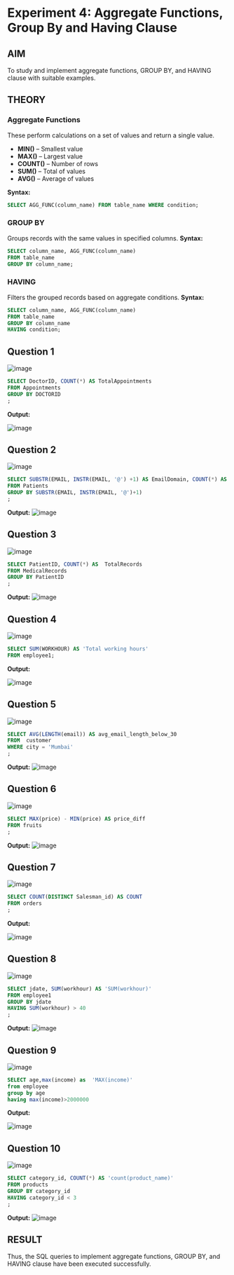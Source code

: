# Experiment 4: Aggregate Functions, Group By and Having Clause

## AIM
To study and implement aggregate functions, GROUP BY, and HAVING clause with suitable examples.

## THEORY

### Aggregate Functions
These perform calculations on a set of values and return a single value.

- **MIN()** – Smallest value  
- **MAX()** – Largest value  
- **COUNT()** – Number of rows  
- **SUM()** – Total of values  
- **AVG()** – Average of values

**Syntax:**
```sql
SELECT AGG_FUNC(column_name) FROM table_name WHERE condition;
```
### GROUP BY
Groups records with the same values in specified columns.
**Syntax:**
```sql
SELECT column_name, AGG_FUNC(column_name)
FROM table_name
GROUP BY column_name;
```
### HAVING
Filters the grouped records based on aggregate conditions.
**Syntax:**
```sql
SELECT column_name, AGG_FUNC(column_name)
FROM table_name
GROUP BY column_name
HAVING condition;
```

**Question 1**
--
![image](https://github.com/user-attachments/assets/6e5979e3-30c9-4ec1-ac6f-869e595389f4)


```sql
SELECT DoctorID, COUNT(*) AS TotalAppointments
FROM Appointments
GROUP BY DOCTORID
;
```

**Output:**

![image](https://github.com/user-attachments/assets/01d477ce-3cb1-40f5-b807-933bf6b7503d)


**Question 2**
---
![image](https://github.com/user-attachments/assets/4c51c24e-8917-4a80-941a-2704b79de6dd)


```sql
SELECT SUBSTR(EMAIL, INSTR(EMAIL, '@') +1) AS EmailDomain, COUNT(*) AS 'TotalPatients'
FROM Patients
GROUP BY SUBSTR(EMAIL, INSTR(EMAIL, '@')+1)
;
```

**Output:**
![image](https://github.com/user-attachments/assets/66cf7596-70c9-42ba-82f5-3c7e8cb86b65)


**Question 3**
---
![image](https://github.com/user-attachments/assets/2e3ffc01-a285-4d31-9d4f-ea7ba65405d8)


```sql
SELECT PatientID, COUNT(*) AS  TotalRecords
FROM MedicalRecords 
GROUP BY PatientID
;
```

**Output:**
![image](https://github.com/user-attachments/assets/fa31f47b-33a5-44fa-b6a7-ba8d739073e9)


**Question 4**
---
![image](https://github.com/user-attachments/assets/31ae2871-9e62-40e2-86ff-85b46bce1669)


```sql
SELECT SUM(WORKHOUR) AS 'Total working hours'
FROM employee1;
```

**Output:**

![image](https://github.com/user-attachments/assets/bc0c1cb9-fd1a-4079-b93f-df413b8c1af2)


**Question 5**
---
![image](https://github.com/user-attachments/assets/e642f855-4dd0-49c1-b8e3-aea482c591de)


```sql
SELECT AVG(LENGTH(email)) AS avg_email_length_below_30
FROM  customer
WHERE city = 'Mumbai'
;
```

**Output:**
![image](https://github.com/user-attachments/assets/35dd3590-cce1-4a65-acb6-5d8eeb266f8a)


**Question 6**
---
![image](https://github.com/user-attachments/assets/dc668b8b-0f5c-4c5d-af13-68dea43d14d9)


```sql
SELECT MAX(price) - MIN(price) AS price_diff
FROM fruits
;
```

**Output:**
![image](https://github.com/user-attachments/assets/023dd4c4-9bd3-4650-bcb5-2de2bd883093)


**Question 7**
---
![image](https://github.com/user-attachments/assets/97d127bd-8afa-4b9e-b394-a11e34703c7f)


```sql
SELECT COUNT(DISTINCT Salesman_id) AS COUNT
FROM orders
;
```

**Output:**

![image](https://github.com/user-attachments/assets/d6a5f287-fb05-4cf5-bfa8-5a66c0677809)


**Question 8**
---
![image](https://github.com/user-attachments/assets/0f0273bb-fd73-4eb5-aab0-9cb4311f8f0e)


```sql
SELECT jdate, SUM(workhour) AS 'SUM(workhour)'
FROM employee1
GROUP BY jdate
HAVING SUM(workhour) > 40
;
```

**Output:**
![image](https://github.com/user-attachments/assets/2dfa2ee9-ff93-4d0a-9a8d-ca0562d6f527)


**Question 9**
---
![image](https://github.com/user-attachments/assets/26d55d16-35b5-4a4d-ac7e-e338c1d5fe9a)


```sql
SELECT age,max(income) as  'MAX(income)'
from employee
group by age
having max(income)>2000000
```

**Output:**

![image](https://github.com/user-attachments/assets/9a38ea4a-f086-4a54-8d1a-fac2c8c7a6ab)


**Question 10**
---
![image](https://github.com/user-attachments/assets/44677c6a-8640-40d4-b480-58b7d4fb12f2)


```sql
SELECT category_id, COUNT(*) AS 'count(product_name)'
FROM products
GROUP BY category_id
HAVING category_id < 3
;
```

**Output:**
![image](https://github.com/user-attachments/assets/5f8eb786-7c2b-42a9-8f2c-68c96a7cf0af)



## RESULT
Thus, the SQL queries to implement aggregate functions, GROUP BY, and HAVING clause have been executed successfully.
